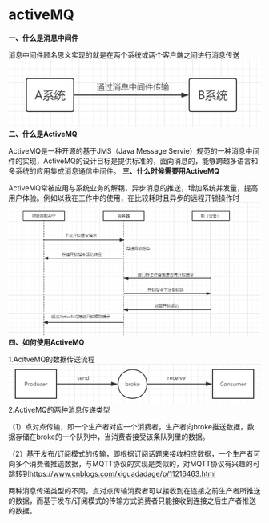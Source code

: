 # activeMQ
**一、什么是消息中间件**

消息中间件顾名思义实现的就是在两个系统或两个客户端之间进行消息传送
![](_v_images/20200313135639784_4157.png)
**二、什么是ActiveMQ**

ActiveMQ是一种开源的基于JMS（Java Message Servie）规范的一种消息中间件的实现，ActiveMQ的设计目标是提供标准的，面向消息的，能够跨越多语言和多系统的应用集成消息通信中间件。
**三、什么时候需要用ActiveMQ**

ActiveMQ常被应用与系统业务的解耦，异步消息的推送，增加系统并发量，提高用户体验。例如以我在工作中的使用，在比较耗时且异步的远程开锁操作时
![](_v_images/20200313135540411_19308.png)
**四、如何使用ActiveMQ**

1.AcitveMQ的数据传送流程
![](_v_images/20200313140821938_3784.png)
2.ActiveMQ的两种消息传递类型

（1）点对点传输，即一个生产者对应一个消费者，生产者向broke推送数据，数据存储在broke的一个队列中，当消费者接受该条队列里的数据。

（2）基于发布/订阅模式的传输，即根据订阅话题来接收相应数据，一个生产者可向多个消费者推送数据，与MQTT协议的实现是类似的，对MQTT协议有兴趣的可跳转到https://www.cnblogs.com/xiguadadage/p/11216463.html

两种消息传递类型的不同，点对点传输消费者可以接收到在连接之前生产者所推送的数据，而基于发布/订阅模式的传输方式消费者只能接收到连接之后生产者推送的数据。